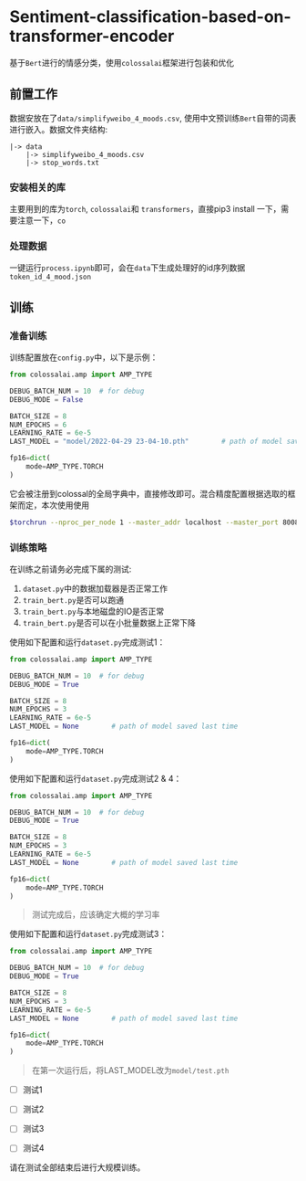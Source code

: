 # Sentiment-classification-based-on-transformer-encoder

基于`Bert`进行的情感分类，使用`colossalai`框架进行包装和优化

## 前置工作

数据安放在了`data/simplifyweibo_4_moods.csv`, 使用中文预训练`Bert`自带的词表进行嵌入。数据文件夹结构:
```
|-> data
    |-> simplifyweibo_4_moods.csv
    |-> stop_words.txt
```

### 安装相关的库
主要用到的库为`torch`, `colossalai`和 `transformers`，直接pip3 install 一下，需要注意一下，`co`

### 处理数据
一键运行`process.ipynb`即可，会在`data`下生成处理好的id序列数据`token_id_4_mood.json`



## 训练

### 准备训练
训练配置放在`config.py`中，以下是示例：

```python
from colossalai.amp import AMP_TYPE

DEBUG_BATCH_NUM = 10  # for debug
DEBUG_MODE = False

BATCH_SIZE = 8
NUM_EPOCHS = 6
LEARNING_RATE = 6e-5
LAST_MODEL = "model/2022-04-29 23-04-10.pth"        # path of model saved last time, please set None when you first run

fp16=dict(          
    mode=AMP_TYPE.TORCH
)
```
它会被注册到colossal的全局字典中，直接修改即可。混合精度配置根据选取的框架而定，本次使用使用

```bash
$torchrun --nproc_per_node 1 --master_addr localhost --master_port 8008 train_bert.py
```

### 训练策略

在训练之前请务必完成下属的测试:

1.  `dataset.py`中的数据加载器是否正常工作 
2.  `train_bert.py`是否可以跑通  
3. `train_bert.py`与本地磁盘的IO是否正常
4. `train_bert.py`是否可以在小批量数据上正常下降



使用如下配置和运行`dataset.py`完成测试1：

```python
from colossalai.amp import AMP_TYPE

DEBUG_BATCH_NUM = 10  # for debug
DEBUG_MODE = True

BATCH_SIZE = 8
NUM_EPOCHS = 3
LEARNING_RATE = 6e-5
LAST_MODEL = None        # path of model saved last time

fp16=dict(          
    mode=AMP_TYPE.TORCH
)
```



使用如下配置和运行`dataset.py`完成测试2 & 4：

```python
from colossalai.amp import AMP_TYPE

DEBUG_BATCH_NUM = 10  # for debug
DEBUG_MODE = True

BATCH_SIZE = 8
NUM_EPOCHS = 3
LEARNING_RATE = 6e-5
LAST_MODEL = None        # path of model saved last time

fp16=dict(          
    mode=AMP_TYPE.TORCH
)
```

> 测试完成后，应该确定大概的学习率



使用如下配置和运行`dataset.py`完成测试3：

```python
from colossalai.amp import AMP_TYPE

DEBUG_BATCH_NUM = 10  # for debug
DEBUG_MODE = True

BATCH_SIZE = 8
NUM_EPOCHS = 3
LEARNING_RATE = 6e-5
LAST_MODEL = None        # path of model saved last time

fp16=dict(          
    mode=AMP_TYPE.TORCH
)
```

> 在第一次运行后，将LAST_MODEL改为`model/test.pth`



- [ ] 测试1
- [ ] 测试2
- [ ] 测试3
- [ ] 测试4



请在测试全部结束后进行大规模训练。